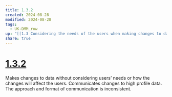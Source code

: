 ```yaml
---
title: 1.3.2
created: 2024-08-28
modified: 2024-08-28
tags:
  - UK-DMM_row
up: "[[1.3 Considering the needs of the users when making changes to data]]"
share: true
---
```

# [1.3.2](1.3.2.md)

Makes changes to data without considering users’ needs or how the changes will affect the users. Communicates changes to high profile data. The approach and format of communication is inconsistent.
